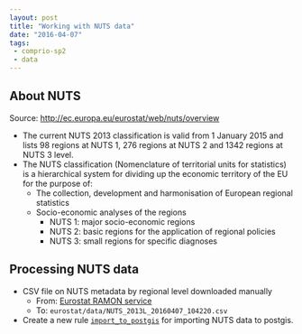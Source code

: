 ```yaml
---
layout: post
title: "Working with NUTS data"
date: "2016-04-07"
tags:
 - comprio-sp2
 - data
---
```


## About NUTS

Source: http://ec.europa.eu/eurostat/web/nuts/overview

+ The current NUTS 2013 classification is valid from 1 January 2015 and lists 98 regions at NUTS 1, 276 regions at NUTS 2 and 1342 regions at NUTS 3 level.
+ The NUTS classification (Nomenclature of territorial units for statistics) is a hierarchical system for dividing up the economic territory of the EU for the purpose of:
  - The collection, development and harmonisation of European regional statistics
  - Socio-economic analyses of the regions
    * NUTS 1: major socio-economic regions
    * NUTS 2: basic regions for the application of regional policies
    * NUTS 3: small regions for specific diagnoses

## Processing NUTS data

+ CSV file on NUTS metadata by regional level downloaded manually
  - From: [Eurostat RAMON service](http://ec.europa.eu/eurostat/ramon/nomenclatures/index.cfm?TargetUrl=LST_CLS_DLD&StrNom=NUTS_2013L&StrLanguageCode=EN&StrLayoutCode=HIERARCHIC)
  - To: `eurostat/data/NUTS_2013L_20160407_104220.csv`
+ Create a new rule [`import_to_postgis`](https://github.com/VUEG/data-eurostat/blob/master/NUTS/Snakefile#L21) for importing NUTS data to postgis.
